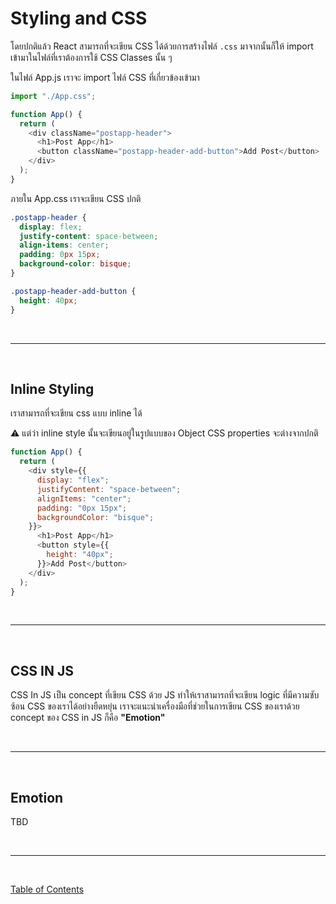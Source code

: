 # Styling and CSS

โดยปกติแล้ว React สามารถที่จะเขียน CSS ได้ด้วยการสร้างไฟล์ `.css` มาจากนั้นก็ให้ import เข้ามาในไฟล์ที่เราต้องการใช้ CSS Classes นั้น ๆ

ในไฟล์ App.js เราจะ import ไฟล์ CSS ที่เกี่ยวข้องเข้ามา

```js
import "./App.css";

function App() {
  return (
    <div className="postapp-header">
      <h1>Post App</h1>
      <button className="postapp-header-add-button">Add Post</button>
    </div>
  );
}
```

ภายใน App.css เราจะเขียน CSS ปกติ

```css
.postapp-header {
  display: flex;
  justify-content: space-between;
  align-items: center;
  padding: 0px 15px;
  background-color: bisque;
}

.postapp-header-add-button {
  height: 40px;
}
```

<br><hr><br>

## Inline Styling

เราสามารถที่จะเขียน css แบบ inline ได้

⚠️ แต่ว่า inline style นั้นจะเขียนอยู่ในรูปแบบของ Object CSS properties จะต่างจากปกติ

```js
function App() {
  return (
    <div style={{
      display: "flex";
      justifyContent: "space-between";
      alignItems: "center";
      padding: "0px 15px";
      backgroundColor: "bisque";
    }}>
      <h1>Post App</h1>
      <button style={{
        height: "40px";
      }}>Add Post</button>
    </div>
  );
}
```

<br><hr><br>

## CSS IN JS

CSS In JS เป็น concept ที่เขียน CSS ด้วย JS ทำให้เราสามารถที่จะเขียน logic ที่มีความซับซ้อน CSS ของเราได้อย่างยืดหยุ่น เราจะแนะนำเครื่องมือที่ช่วยในการเขียน CSS ของเราด้วย concept ของ CSS in JS ก็คือ **"Emotion"**

<br><hr><br>

## Emotion

TBD

<br><hr><br>

[Table of Contents](https://github.com/napatwongchr/intro-to-react/blob/main/README.md)
